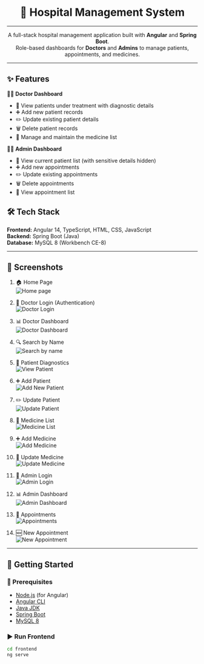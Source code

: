 <h1 align="center"> 🏥 Hospital Management System </h1>   
  
---
<p align="center">
A full-stack hospital management application built with <b>Angular</b> and <b>Spring Boot</b>.<br>
Role-based dashboards for <b>Doctors</b> and <b>Admins</b> to manage patients, appointments, and medicines.
</p>
 
---
## ✨ Features  

👨‍⚕️ **Doctor Dashboard**  
- 👀 View patients under treatment with diagnostic details  
- ➕ Add new patient records  
- ✏️ Update existing patient details  
- 🗑️ Delete patient records  
- 💊 Manage and maintain the medicine list  

🧑‍💼 **Admin Dashboard**  
- 👀 View current patient list (with sensitive details hidden)  
- ➕ Add new appointments  
- ✏️ Update existing appointments  
- 🗑️ Delete appointments  
- 👀 View appointment list  

## 🛠️ Tech Stack  

**Frontend:** Angular 14, TypeScript, HTML, CSS, JavaScript  
**Backend:** Spring Boot (Java)  
**Database:** MySQL 8 (Workbench CE-8)  

---
## 📸 Screenshots  

1. 🏠 Home Page  
   ![Home page](src/assets/home.png)  

2. 🔑 Doctor Login (Authentication)  
   ![Doctor Login](src/assets/docter.png)  

3. 📊 Doctor Dashboard  
   ![Doctor Dashboard](src/assets/docdash.png)  

4. 🔍 Search by Name  
   ![Search by name](src/assets/serch.png)  

5. 🧾 Patient Diagnostics  
   ![View Patient](src/assets/viewp.png)  

6. ➕ Add Patient  
   ![Add New Patient](src/assets/newp.png)  

7. ✏️ Update Patient  
   ![Update Patient](src/assets/upp.png)  

8. 💊 Medicine List  
   ![Medicine List](src/assets/mlist.png)  

9. ➕ Add Medicine  
   ![Add Medicine](src/assets/newm.png)  

10. 🔄 Update Medicine  
    ![Update Medicine](src/assets/upm.png)  

11. 🔑 Admin Login  
    ![Admin Login](src/assets/admin.png)  

12. 📊 Admin Dashboard  
    ![Admin Dashboard](src/assets/addash.png)  

13. 📅 Appointments  
    ![Appointments](src/assets/applist.png)  

14. 🆕 New Appointment  
    ![New Appointment](src/assets/newapp.png)  
---
## 🚀 Getting Started  

### 📌 Prerequisites  
- [Node.js](https://nodejs.org/) (for Angular)  
- [Angular CLI](https://angular.io/cli)  
- [Java JDK](https://www.oracle.com/java/)  
- [Spring Boot](https://spring.io/projects/spring-boot)  
- [MySQL 8](https://dev.mysql.com/downloads/mysql/)  

### ▶️ Run Frontend  
```bash
cd frontend
ng serve
   
   
